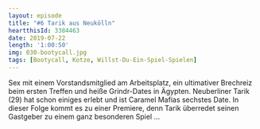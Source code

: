 ```yaml
---
layout: episode
title: "#6 Tarik aus Neukölln"
heartthisId: 3384463
date: 2019-07-22
length: '1:00:50'
img: 030-bootycall.jpg
tags: [Bootycall, Kotze, Willst-Du-Ein-Spiel-Spielen]
---
```

Sex mit einem Vorstandsmitglied am Arbeitsplatz, ein ultimativer Brechreiz beim ersten Treffen und heiße Grindr-Dates in Ägypten. Neuberliner Tarik (29) hat schon einiges erlebt und ist Caramel Mafias sechstes Date. In dieser Folge kommt es zu einer Premiere, denn Tarik überredet seinen Gastgeber zu einem ganz besonderen Spiel ...